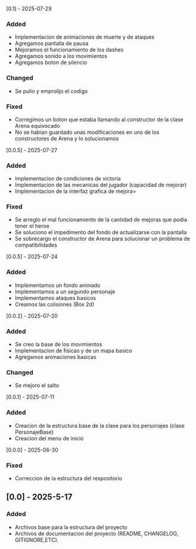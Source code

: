 [0.1] - 2025-07-29
### Added
- Implementacion de animaciones de muerte y de ataques
- Agregamos pantalla de pausa
- Mejoramos el funcionamiento de los dashes
- Agregamos sonido a los movimientos
- Agregamos boton de silencio

### Changed
- Se pulio y emprolijo el codigo

### Fixed
- Corregimos un boton que estaba llamando al constructor de la clase Arena equivocado
- No se habian guardado unas modificaciones en uno de los constructores de Arena y lo solucionamos

[0.0.5] - 2025-07-27
### Added
- Implementacion de condiciones de victoria
- Implementacion de las mecanicas del jugador (capacidad de mejorar)
- Implementacion de la interfaz grafica de mejora=
  
### Fixed
- Se arreglo el mal funcionamiento de la cantidad de mejoras que podia tener el heroe
- Se soluciono el impedimento del fondo de actualizarse con la pantalla
- Se sobrecargo el constructor de Arena para solucionar un problema de compatibilidades

[0.0.5] - 2025-07-24
### Added
- Implementamos un fondo animado
- Implementamos a un segundo personaje
- Implementamos ataques basicos
- Creamos las colisiones (Box 2d)

[0.0.2] - 2025-07-20
### Added
- Se creo la base de los movimientos
- Implementacion de fisicas y de un mapa basico
- Agregamos animaciones basicas

### Changed
- Se mejoro el salto

[0.0.1] - 2025-07-11
### Added
- Creacion de la estructura base de la clase para los personajes (clase PersonajeBase)
- Creacion del menu de inicio

[0.0.0] - 2025-06-30
### Fixed
- Correccion de la estructura del respositorio
  
## [0.0] - 2025-5-17
### Added
- Archivos base para la estructura del proyecto
- Archivos de documentacion del proyecto (README, CHANGELOG, GITIGNORE,ETC).
